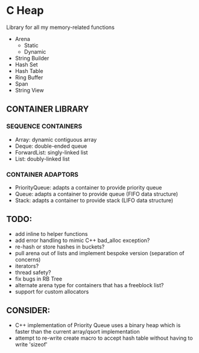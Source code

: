 # C Heap
Library for all my memory-related functions 

- Arena
  - Static
  - Dynamic
- String Builder
- Hash Set
- Hash Table
- Ring Buffer
- Span
- String View

## CONTAINER LIBRARY

### SEQUENCE CONTAINERS
- Array: dynamic contiguous array
- Deque: double-ended queue
- ForwardList: singly-linked list
- List: doubly-linked list

### CONTAINER ADAPTORS
- PriorityQueue: adapts a container to provide priority queue
- Queue: adapts a container to provide queue (FIFO data structure)
- Stack: adapts a container to provide stack (LIFO data structure)

## TODO:
- add inline to helper functions
- add error handling to mimic C++ bad_alloc exception?
- re-hash or store hashes in buckets?
- pull arena out of lists and implement bespoke version (separation of concerns)
- iterators?
- thread safety?
- fix bugs in RB Tree
- alternate arena type for containers that has a freeblock list?
- support for custom allocators 

## CONSIDER:
- C++ implementation of Priority Queue uses a binary heap which is faster than the current array/qsort implementation
- attempt to re-write create macro to accept hash table without having to write 'sizeof'
